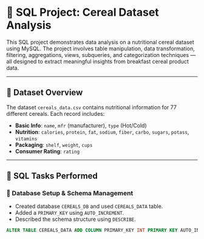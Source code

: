 # 🥣 SQL Project: Cereal Dataset Analysis

This SQL project demonstrates data analysis on a nutritional cereal dataset using MySQL. The project involves table manipulation, data transformation, filtering, aggregations, views, subqueries, and categorization techniques — all designed to extract meaningful insights from breakfast cereal product data.

---

## 📁 Dataset Overview

The dataset `cereals_data.csv` contains nutritional information for 77 different cereals. Each record includes:

- **Basic Info**: `name`, `mfr` (manufacturer), `type` (Hot/Cold)
- **Nutrition**: `calories`, `protein`, `fat`, `sodium`, `fiber`, `carbo`, `sugars`, `potass`, `vitamins`
- **Packaging**: `shelf`, `weight`, `cups`
- **Consumer Rating**: `rating`

---

## 🧠 SQL Tasks Performed

### 🔧 Database Setup & Schema Management

- Created database `CEREALS_DB` and used `CEREALS_DATA` table.
- Added a `PRIMARY_KEY` using `AUTO_INCREMENT`.
- Described the schema structure using `DESCRIBE`.

```sql
ALTER TABLE CEREALS_DATA ADD COLUMN PRIMARY_KEY INT PRIMARY KEY AUTO_INCREMENT;
